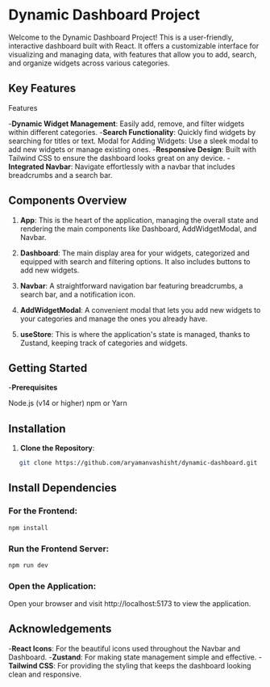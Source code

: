 # Dynamic Dashboard Project

Welcome to the Dynamic Dashboard Project! This is a user-friendly, interactive dashboard built with React. It offers a customizable interface for visualizing and managing data, with features that allow you to add, search, and organize widgets across various categories.

## Key Features

Features

-**Dynamic Widget Management**: Easily add, remove, and filter widgets within different categories.
-**Search Functionality**: Quickly find widgets by searching for titles or text.
Modal for Adding Widgets: Use a sleek modal to add new widgets or manage existing ones.
-**Responsive Design**: Built with Tailwind CSS to ensure the dashboard looks great on any device.
-**Integrated Navbar**: Navigate effortlessly with a navbar that includes breadcrumbs and a search bar.

## Components Overview

1. **App**: This is the heart of the application, managing the overall state and rendering the main components like Dashboard, AddWidgetModal, and Navbar.

2. **Dashboard**: The main display area for your widgets, categorized and equipped with search and filtering options. It also includes buttons to add new widgets.

3. **Navbar**: A straightforward navigation bar featuring breadcrumbs, a search bar, and a notification icon.

4. **AddWidgetModal**: A convenient modal that lets you add new widgets to your categories and manage the ones you already have.

5. **useStore**: This is where the application's state is managed, thanks to Zustand, keeping track of categories and widgets.

## Getting Started

-**Prerequisites**

Node.js (v14 or higher)
npm or Yarn

## Installation

1. **Clone the Repository**:

```bash
   git clone https://github.com/aryamanvashisht/dynamic-dashboard.git
```

## Install Dependencies

### For the Frontend:

```bash
npm install
```

### Run the Frontend Server:

```bash
npm run dev
```

### Open the Application:

Open your browser and visit http://localhost:5173 to view the application.

## Acknowledgements

-**React Icons**: For the beautiful icons used throughout the Navbar and Dashboard.
-**Zustand**: For making state management simple and effective.
-**Tailwind CSS**: For providing the styling that keeps the dashboard looking clean and responsive.
